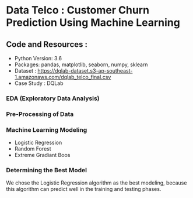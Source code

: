 # Data Telco : Customer Churn Prediction Using Machine Learning 

## Code and Resources :
- Python Version: 3.6
- Packages: pandas, matplotlib, seaborn, numpy, sklearn
- Dataset : https://dqlab-dataset.s3-ap-southeast-1.amazonaws.com/dqlab_telco_final.csv
- Case Study : DQLab

### EDA (Exploratory Data Analysis)
### Pre-Processing of Data
### Machine Learning Modeling
-	Logistic Regression
-	Random Forest
-	Extreme Gradiant Boos
### Determining the Best Model	
We chose the Logistic Regression algorithm as the best modeling, because this algorithm can predict well in the training and testing phases.
